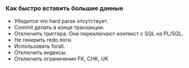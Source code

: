 ### Как быстро вставить большие данные

  - Убедится что hard parse отсутствует. 
  - Commit делать в конце транзакции.
  - Отключить триггера. Они переключают контекст с SQL на PL/SQL.
  - Не генерить redo логи.
  - Использовать forall.
  - Отключить индексы.
  - Отключить ограничения FK, CHK, UK